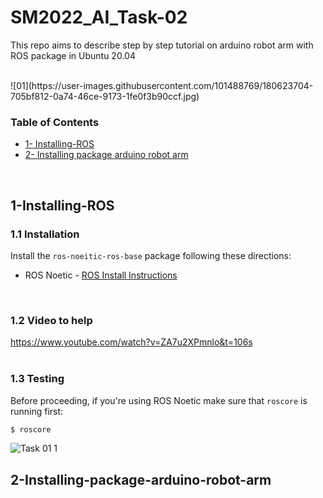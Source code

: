 # SM2022_AI_Task-02
This repo aims to describe step by step tutorial on arduino robot arm with ROS package in Ubuntu 20.04
<br>

<br>
![01](https://user-images.githubusercontent.com/101488769/180623704-705bf812-0a74-46ce-9173-1fe0f3b90ccf.jpg)
<br>

### Table of Contents
* [1- Installing-ROS](#1-Installing-ROS)
* [2- Installing package arduino robot arm](#2-Installing-package-arduino-robot-arm)


<br>

## 1-Installing-ROS
### 1.1 Installation
Install the `ros-noeitic-ros-base` package following these directions:
* ROS Noetic - [ROS Install Instructions](http://wiki.ros.org/Installation/Ubuntu)
<br>


### 1.2 Video to help
https://www.youtube.com/watch?v=ZA7u2XPmnlo&t=106s
<br>
<br>


### 1.3 Testing
Before proceeding, if you're using ROS Noetic make sure that `roscore` is running first:

```bash
$ roscore
```
![Task 01 1](https://user-images.githubusercontent.com/101488769/176632070-d9e8a783-d149-4c0d-8739-6081b1bb2c2f.png)
<br>

## 2-Installing-package-arduino-robot-arm
